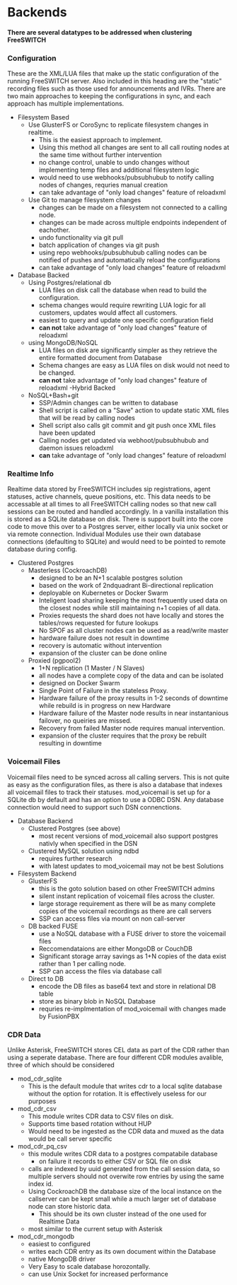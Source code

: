 # Backends

#### There are several datatypes to be addressed when clustering FreeSWITCH

### Configuration
These are the XML/LUA files that make up the static configuration of the running FreeSWITCH server. Also included in this heading are the "static" recording files such as those used for announcements and IVRs.
There are two main approaches to keeping the configurations in sync, and each approach has multiple implementations.
  - Filesystem Based
    - Use GlusterFS or CoroSync to replicate filesystem changes in realtime.
      - This is the easiest approach to implement.
      - Using this method all changes are sent to all call routing nodes at the same time without further intervention
      - no change control, unable to undo changes without implementing temp files and additional filesystem logic
      - would need to use webhooks/pubsubhubub to notify calling nodes of changes, requries manual creation
      - can take advantage of "only load changes" feature of reloadxml
    - Use Git to manage filesystem changes
      - changes can be made on a filesystem not connected to a calling node.
      - changes can be made across multiple endpoints independent of eachother.
      - undo functionality via git pull
      - batch application of changes via git push
      - using repo webhooks/pubsubhubub calling nodes can be notified of pushes and automatically reload the configurations
      - can take advantage of "only load changes" feature of reloadxml
  - Database Backed
      - Using Postgres/relational db
        - LUA files on disk call the database when read to build the configuration.
        - schema changes would require rewriting LUA logic for all customers, updates would affect all customers.
        - easiest to query and update one specific configuration field
        - **can not** take advantage of "only load changes" feature of reloadxml
      - using MongoDB/NoSQL
        - LUA files on disk are significantly simpler as they retrieve the entire formatted document from Database
        - Schema changes are easy as LUA files on disk would not need to be changed.
        - **can not** take advantage of "only load changes" feature of reloadxml
    -Hybrid Backed
      - NoSQL+Bash+git
        - SSP/Admin changes can be written to database
        - Shell script is called on a "Save" action to update static XML files that will be read by calling nodes
        - Shell script also calls git commit and git push once XML files have been updated  
        - Calling nodes get updated via webhoot/pubsubhubub and daemon issues reloadxml
        - **can** take advantage of "only load changes" feature of reloadxml

### Realtime Info
Realtime data stored by FreeSWITCH includes sip registrations, agent statuses, active channels, queue positions, etc. This data needs to be accessable at all times to all FreeSWITCH calling nodes so that new call sessions can be routed and handled accordingly.
In a vanilla installation this is stored as a SQLite database on disk. There is support built into the core code to move this over to a Postgres server, either locally via unix socket or via remote connection. Individual Modules use their own database connections (defaulting to SQLite) and would need to be pointed to remote database during config.
  - Clustered Postgres
    - Masterless (CockroachDB)
      - designed to be an N+1 scalable postgres solution
      - based on the work of 2ndquadrant Bi-directional replication
      - deployable on Kubernetes or Docker Swarm
      - Inteligent load sharing keeping the most frequently used data on the closest nodes while still maintaining n+1 copies of all data.
      - Proxies requests the shard does not have locally and stores the tables/rows requested for future lookups
      - No SPOF as all cluster nodes can be used as a read/write master
      - hardware failure does not result in downtime
      - recovery is automatic without intervention
      - expansion  of the cluster can be done online
    - Proxied (pgpool2)
      - 1+N replication (1 Master / N Slaves)
      - all nodes have a complete copy of the data and can be isolated
      - designed on Docker Swarm
      - Single Point of Failure in the stateless Proxy.
      - Hardware failure of the proxy results in 1-2 seconds of downtime while rebuild is in progress on new Hardware
      - Hardware failure of the Master node results in near instantanious failover, no queiries are missed.
      - Recovery from failed Master node requires manual intervention.
      - expansion of the cluster requires that the proxy be rebuilt resulting in downtime

### Voicemail Files
Voicemail files need to be synced across all calling servers. This is not quite as easy as the configuration files, as there is also a database that indexes all voicemail files to track their statuses.
mod_voicemail is set up for a SQLite db by default and has an option to use a ODBC DSN. Any database connection would need to support such DSN connenctions.
  - Database Backend
    - Clustered Postgres (see above)
      - most recent versions of mod_voicemail also support postgres nativly when specified in the DSN
    - Clustered MySQL solution using ndbd
      - requires further research
      - with latest updates to mod_voicemail may not be best Solutions
  - Filesystem Backend
    - GlusterFS
      - this is the goto solution based on other FreeSWITCH admins
      - silent instant replication of voicemail files across the cluster.
      - large storage requirement as there will be as many complete copies of the voicemail recordings as there are call servers
      - SSP can access files via mount on non call-server
    - DB backed FUSE
      - use a NoSQL database with a FUSE driver to store the voicemail files
      - Reccomendataions are either MongoDB or CouchDB
      - Significant storage array savings as 1+N copies of the data exist rather than 1 per calling node.
      - SSP can access the files via database call
    - Direct to DB
      - encode the DB files as base64 text and store in relational DB table
      - store as binary blob in NoSQL Database
      - requries re-implmentation of mod_voicemail with changes made by FusionPBX

### CDR Data
Unlike Asterisk, FreeSWITCH stores CEL data as part of the CDR rather than using a seperate database.
There are four different CDR modules avalible, three of which should be considered
  - mod_cdr_sqlite
    - This is the default module that writes cdr to a local sqlite database without the option for rotation. It is effectively useless for our purposes
  - mod_cdr_csv
    - This module writes CDR data to CSV files on disk.
    - Supports time based rotation without HUP
    - Would need to be ingested as the CDR data and muxed as the data would be call server specific
  - mod_cdr_pq_csv
    - this module writes CDR data to a postgres compatabile database
      - on failure it records to either CSV or SQL file on disk
    - calls are indexed by uuid generated from the call session data, so multiple servers should not overwite row entries by using the same index id.
    - Using CockroachDB the database size of the local instance on the callserver can be kept small while a much larger set of database node can store historic data.
        - This should be its own cluster instead of the one used for Realtime Data
    - most similar to the current setup with Asterisk
  - mod_cdr_mongodb
    - easiest to configured
    - writes each CDR entry as its own document within the Database
    - native MongoDB driver
    - Very Easy to scale database horozontally.
    - can use Unix Socket for increased performance
